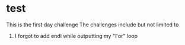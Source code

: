 # test
This is the first day challenge
The challenges include but not limited to
1. I forgot to add endl while outputting my
"For" loop 
